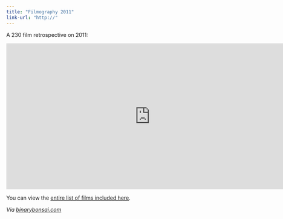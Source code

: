```yaml
---
title: "Filmography 2011"
link-url: "http://"
---
```

<p>A 230 film retrospective on 2011:</p>
<p><iframe width="759" height="386" src="http://www.youtube.com/embed/QgTsQW9tyHg?rel=0&amp;hd=1" frameborder="0" allowfullscreen></iframe></p>
<p>You can view the <a href="http://filmography2011.tumblr.com/post/13830190737/filmography-2011">entire list of films included here</a>.</p>
<p><em>Via <a href="http://binarybonsai.com/2011/12/14/filmography-2011/">binarybonsai.com</a></em></p>
